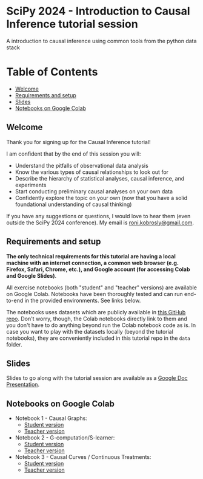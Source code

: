 # SciPy 2024 - Introduction to Causal Inference tutorial session

A introduction to causal inference using common tools from the python data stack

# Table of Contents

- [Welcome](#welcome)
- [Requirements and setup](#requirements-and-setup)
- [Slides](#slides)
- [Notebooks on Google Colab](#notebooks-on-google-colab)


## Welcome

Thank you for signing up for the Causal Inference tutorial! 

I am confident that by the end of this session you will:

* Understand the pitfalls of observational data analysis
* Know the various types of causal relationships to look out for 
* Describe the hierarchy of statistical analyses, causal inference, and experiments
* Start conducting preliminary causal analyses on your own data
* Confidently explore the topic on your own (now that you have a solid foundational understanding of causal thinking)

If you have any suggestions or questions, I would love to hear them (even outside the SciPy 2024 conference). My email is [roni.kobrosly@gmail.com](mailto:roni.kobrosly@gmail.com).


## Requirements and setup

__The only technical requirements for this tutorial are having a local machine with an internet connection, a common web browser (e.g. Firefox, Safari, Chrome, etc.), and Google account (for accessing Colab and Google Slides)__.

All exercise notebooks (both "student" and "teacher" versions) are available on Google Colab. Notebooks have been thoroughly tested and can run end-to-end in the provided environments. See links below.

The notebooks uses datasets which are publicly available in [this GitHub repo](https://github.com/ronikobrosly/misc_dataset). Don't worry, though, the Colab notebooks directly link to them and you don't have to do anything beyond run the Colab notebook code as is. In case you want to play with the datasets locally (beyond the tutorial notebooks), they are conveniently included in this tutorial repo in the `data` folder.   


## Slides

Slides to go along with the tutorial session are available as a [Google Doc Presentation](https://docs.google.com/presentation/d/18vD-ac0ZvzrzXdhz_uhXzO5-22FPhwMF/edit?usp=sharing&ouid=106648805068606228158&rtpof=true&sd=true).


## Notebooks on Google Colab

* Notebook 1 - Causal Graphs:
    * [Student version](https://colab.research.google.com/drive/1pgtSAs0RAFBFtuXS5m4G9tFWaiLaSWqW?usp=sharing)
    * [Teacher version](https://colab.research.google.com/drive/199S2RGWnoGH2WgCGdSOhYXJsTWNQRK7d?usp=sharing)
* Notebook 2 - G-computation/S-learner:
    * [Student version](https://colab.research.google.com/drive/14k4wZlrWfTHz33TIEju54_IPoGdg4A0d?usp=sharing)
    * [Teacher version](https://colab.research.google.com/drive/1gMoxtmhFOeupL_CQCeX3oUMIdp9yAo6F?usp=sharing)
* Notebook 3 - Causal Curves / Continuous Treatments:
    * [Student version](https://colab.research.google.com/drive/1LNUkIgadA2xO4M9wSLeJ6JdtWhj2j0LE?usp=sharing)
    * [Teacher version](https://colab.research.google.com/drive/1a_JFH1biqRGS5nrzB6rlKUsHp-aPUiQe?usp=sharing)
